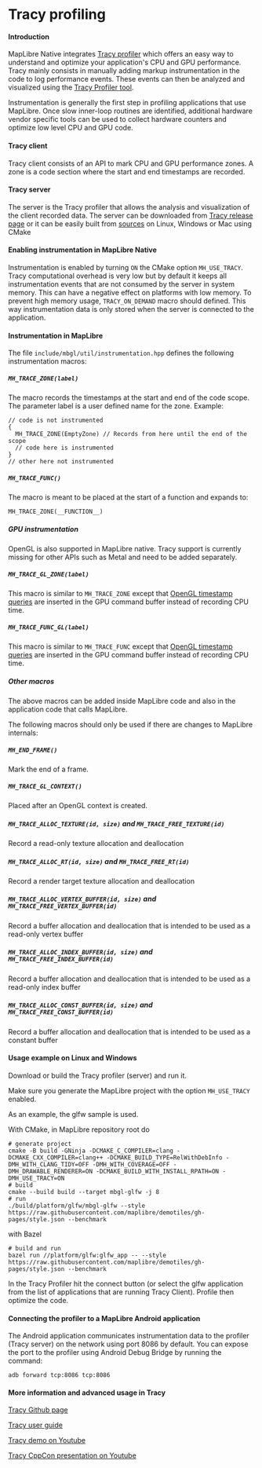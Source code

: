 # Tracy profiling

#### Introduction

MapLibre Native integrates [Tracy profiler](https://github.com/wolfpld/tracy) which offers an easy way to understand and optimize your application's CPU and GPU performance.
Tracy mainly consists in manually adding markup instrumentation in the code to log performance events. These events can then be analyzed and visualized using the [Tracy Profiler tool](https://github.com/wolfpld/tracy/tree/master/profiler).

Instrumentation is generally the first step in profiling applications that use MapLibre. Once slow inner-loop routines are identified, additional hardware vendor specific tools can be used to collect hardware counters and optimize low level CPU and GPU code.

#### Tracy client

Tracy client consists of an API to mark CPU and GPU performance zones. A zone is a code section where the start and end timestamps are recorded.

#### Tracy server

The server is the Tracy profiler that allows the analysis and visualization of the client recorded data.
The server can be downloaded from [Tracy release page](https://github.com/wolfpld/tracy/releases) or it can be easily built from [sources](https://github.com/wolfpld/tracy/tree/master/profiler) on Linux, Windows or Mac using CMake

#### Enabling instrumentation in MapLibre Native

Instrumentation is enabled by turning `ON` the CMake option `MH_USE_TRACY`.
Tracy computational overhead is very low but by default it keeps all instrumentation events that are not consumed by the server in system memory. This can have a negative effect on platforms with low memory. To prevent high memory usage, `TRACY_ON_DEMAND` macro should defined. This way instrumentation data is only stored when the server is connected to the application.

#### Instrumentation in MapLibre

The file `include/mbgl/util/instrumentation.hpp` defines the following instrumentation macros:

##### `MH_TRACE_ZONE(label)`
The macro records the timestamps at the start and end of the code scope. The parameter label is a user defined name for the zone. Example:

~~~
// code is not instrumented
{
  MH_TRACE_ZONE(EmptyZone) // Records from here until the end of the scope
  // code here is instrumented
}
// other here not instrumented
~~~

##### `MH_TRACE_FUNC()`
The macro is meant to be placed at the start of a function and expands to:
~~~
MH_TRACE_ZONE(__FUNCTION__)
~~~

##### GPU instrumentation

OpenGL is also supported in MapLibre native. Tracy support is currently missing for other APIs such as Metal and need to be added separately.

##### `MH_TRACE_GL_ZONE(label)`
This macro is similar to `MH_TRACE_ZONE` except that [OpenGL timestamp queries](https://www.khronos.org/opengl/wiki/Query_Object) are inserted in the GPU command buffer instead of recording CPU time.

##### `MH_TRACE_FUNC_GL(label)`
This macro is similar to `MH_TRACE_FUNC` except that [OpenGL timestamp queries](https://www.khronos.org/opengl/wiki/Query_Object) are inserted in the GPU command buffer instead of recording CPU time.

##### Other macros

The above macros can be added inside MapLibre code and also in the application code that calls MapLibre.

The following macros should only be used if there are changes to MapLibre internals:

##### `MH_END_FRAME()`
Mark the end of a frame.

##### `MH_TRACE_GL_CONTEXT()`
Placed after an OpenGL context is created.

##### `MH_TRACE_ALLOC_TEXTURE(id, size)` and `MH_TRACE_FREE_TEXTURE(id)`
Record a read-only texture allocation and deallocation

##### `MH_TRACE_ALLOC_RT(id, size)` and `MH_TRACE_FREE_RT(id)`
Record a render target texture allocation and deallocation

##### `MH_TRACE_ALLOC_VERTEX_BUFFER(id, size)` and `MH_TRACE_FREE_VERTEX_BUFFER(id)`
Record a buffer allocation and deallocation that is intended to be used as a read-only vertex buffer

##### `MH_TRACE_ALLOC_INDEX_BUFFER(id, size)` and `MH_TRACE_FREE_INDEX_BUFFER(id)`
Record a buffer allocation and deallocation that is intended to be used as a read-only index buffer

##### `MH_TRACE_ALLOC_CONST_BUFFER(id, size)` and `MH_TRACE_FREE_CONST_BUFFER(id)`
Record a buffer allocation and deallocation that is intended to be used as a constant buffer


#### Usage example on Linux and Windows

Download or build the Tracy profiler (server) and run it.

Make sure you generate the MapLibre project with the option `MH_USE_TRACY` enabled.

As an example, the glfw sample is used.

With CMake, in MapLibre repository root do
~~~
# generate project
cmake -B build -GNinja -DCMAKE_C_COMPILER=clang -DCMAKE_CXX_COMPILER=clang++ -DCMAKE_BUILD_TYPE=RelWithDebInfo -DMH_WITH_CLANG_TIDY=OFF -DMH_WITH_COVERAGE=OFF -DMH_DRAWABLE_RENDERER=ON -DCMAKE_BUILD_WITH_INSTALL_RPATH=ON -DMH_USE_TRACY=ON
# build
cmake --build build --target mbgl-glfw -j 8
# run
./build/platform/glfw/mbgl-glfw --style https://raw.githubusercontent.com/maplibre/demotiles/gh-pages/style.json --benchmark
~~~
with Bazel
~~~
# build and run
bazel run //platform/glfw:glfw_app -- --style https://raw.githubusercontent.com/maplibre/demotiles/gh-pages/style.json --benchmark
~~~

In the Tracy Profiler hit the connect button (or select the glfw application from the list of applications that are running Tracy Client). Profile then optimize the code.

#### Connecting the profiler to a MapLibre Android application
The Android application communicates instrumentation data to the profiler (Tracy server) on the network using port 8086 by default. You can expose the port to the profiler using Android Debug Bridge by running the command:
~~~
adb forward tcp:8086 tcp:8086
~~~

#### More information and advanced usage in Tracy

[Tracy Github page](https://github.com/wolfpld/tracy/)

[Tracy user guide](https://github.com/wolfpld/tracy/releases/latest/download/tracy.pdf)

[Tracy demo on Youtube](https://www.youtube.com/watch?v=fB5B46lbapc)

[Tracy CppCon presentation on Youtube](https://www.youtube.com/watch?v=ghXk3Bk5F2U&t=37s)
